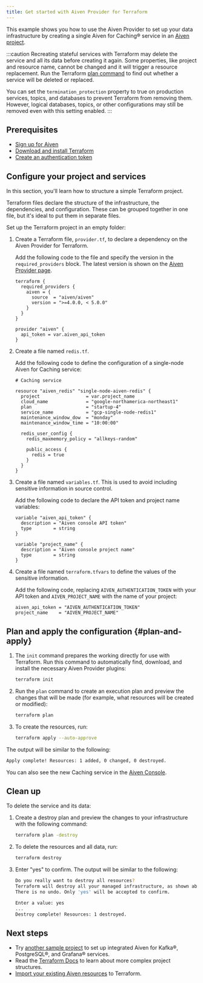 ```yaml
---
title: Get started with Aiven Provider for Terraform
---
```


This example shows you how to use the Aiven Provider to set up your data
infrastructure by creating a single Aiven for Caching® service in an
[Aiven project](/docs/platform/concepts/orgs-units-projects).

:::caution
Recreating stateful services with Terraform may delete the service and
all its data before creating it again. Some properties, like project and
resource name, cannot be changed and it will trigger a resource
replacement. Run the Terraform
[plan command](/docs/tools/terraform/get-started#plan-and-apply) to find
out whether a service will be deleted or replaced.

You can set the `termination_protection` property to true on production
services, topics, and databases to prevent Terraform from removing them.
However, logical databases, topics, or other configurations may still be
removed even with this setting enabled.
:::

## Prerequisites

-   [Sign up for
    Aiven](https://console.aiven.io/signup?utm_source=github&utm_medium=organic&utm_campaign=devportal&utm_content=repo)
-   [Download and install Terraform](https://www.terraform.io/downloads)
-   [Create an authentication
    token](https://docs.aiven.io/docs/platform/howto/create_authentication_token.html)

## Configure your project and services

In this section, you'll learn how to structure a simple Terraform
project.

Terraform files declare the structure of the infrastructure, the
dependencies, and configuration. These can be grouped together in one
file, but it's ideal to put them in separate files.

Set up the Terraform project in an empty folder:

1.  Create a Terraform file, `provider.tf`, to declare a dependency
    on the Aiven Provider for Terraform.

    Add the following code to the file and specify the version in the
    `required_providers` block. The latest version is shown on the
    [Aiven Provider page](https://registry.terraform.io/providers/aiven/aiven/latest).

    ```hcl
    terraform {
      required_providers {
        aiven = {
          source  = "aiven/aiven"
          version = ">=4.0.0, < 5.0.0"
        }
      }
    }

    provider "aiven" {
      api_token = var.aiven_api_token
    }
    ```

2.  Create a file named `redis.tf`.

    Add the following code to define the configuration of a single-node
    Aiven for Caching service:

    ```hcl
    # Caching service

    resource "aiven_redis" "single-node-aiven-redis" {
      project                 = var.project_name
      cloud_name              = "google-northamerica-northeast1"
      plan                    = "startup-4"
      service_name            = "gcp-single-node-redis1"
      maintenance_window_dow  = "monday"
      maintenance_window_time = "10:00:00"

      redis_user_config {
        redis_maxmemory_policy = "allkeys-random"

        public_access {
          redis = true
        }
      }
    }
    ```

3.  Create a file named `variables.tf`. This is used to avoid including
    sensitive information in source control.

    Add the following code to declare the API token and project name
    variables:

    ```hcl
    variable "aiven_api_token" {
      description = "Aiven console API token"
      type        = string
    }

    variable "project_name" {
      description = "Aiven console project name"
      type        = string
    }
    ```

4.  Create a file named `terraform.tfvars` to define the values of the
    sensitive information.

    Add the following code, replacing `AIVEN_AUTHENTICATION_TOKEN` with
    your API token and `AIVEN_PROJECT_NAME` with the name of your
    project:

    ```hcl
    aiven_api_token = "AIVEN_AUTHENTICATION_TOKEN"
    project_name    = "AIVEN_PROJECT_NAME"
    ```

## Plan and apply the configuration {#plan-and-apply}

1.  The `init` command prepares the working directly for use with
    Terraform. Run this command to automatically find, download, and
    install the necessary Aiven Provider plugins:

    ```bash
    terraform init
    ```

2.  Run the `plan` command to create an execution plan and preview the
    changes that will be made (for example, what resources will be
    created or modified):

    ```bash
    terraform plan
    ```

3.  To create the resources, run:

    ```bash
    terraform apply --auto-approve
    ```

The output will be similar to the following:

```bash
Apply complete! Resources: 1 added, 0 changed, 0 destroyed.
```

You can also see the new Caching service in the [Aiven
Console](https://console.aiven.io).

## Clean up

To delete the service and its data:

1.  Create a destroy plan and preview the changes to your infrastructure
    with the following command:

    ```bash
    terraform plan -destroy
    ```

2.  To delete the resources and all data, run:

    ```bash
    terraform destroy
    ```

3.  Enter \"yes\" to confirm. The output will be similar to the
    following:

    ```bash
    Do you really want to destroy all resources?
    Terraform will destroy all your managed infrastructure, as shown above.
    There is no undo. Only 'yes' will be accepted to confirm.

    Enter a value: yes
    ...
    Destroy complete! Resources: 1 destroyed.
    ```

## Next steps

-   Try [another sample
    project](https://github.com/aiven/terraform-provider-aiven/blob/main/sample_project/sample.tf)
    to set up integrated Aiven for Kafka®, PostgreSQL®, and
    Grafana® services.
-   Read the [Terraform
    Docs](https://www.terraform.io/language/modules/develop/structure)
    to learn about more complex project structures.
-   [Import your existing Aiven
    resources](https://registry.terraform.io/providers/aiven/aiven/latest/docs/guides/importing-resources)
    to Terraform.
